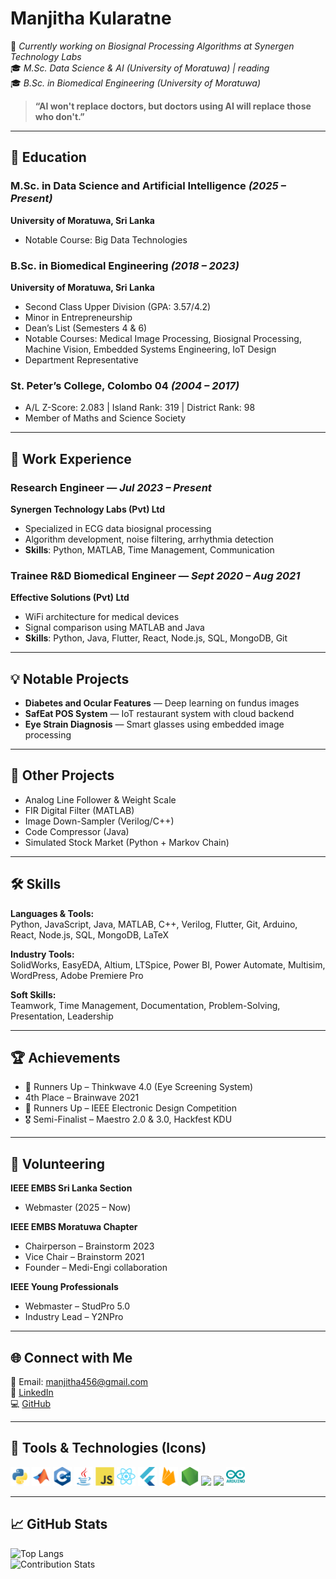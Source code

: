 # Manjitha Kularatne

🚀 *Currently working on Biosignal Processing Algorithms at Synergen Technology Labs*  
🎓 *M.Sc. Data Science & AI (University of Moratuwa) | reading*  
🎓 *B.Sc. in Biomedical Engineering (University of Moratuwa)*

> **“AI won't replace doctors, but doctors using AI will replace those who don't.”**

---

## 📘 Education

### M.Sc. in Data Science and Artificial Intelligence *(2025 – Present)*  
**University of Moratuwa, Sri Lanka**  
- Notable Course: Big Data Technologies

### B.Sc. in Biomedical Engineering *(2018 – 2023)*  
**University of Moratuwa, Sri Lanka**  
- Second Class Upper Division (GPA: 3.57/4.2)  
- Minor in Entrepreneurship  
- Dean’s List (Semesters 4 & 6)  
- Notable Courses: Medical Image Processing, Biosignal Processing, Machine Vision, Embedded Systems Engineering, IoT Design  
- Department Representative

### St. Peter’s College, Colombo 04 *(2004 – 2017)*  
- A/L Z-Score: 2.083 | Island Rank: 319 | District Rank: 98  
- Member of Maths and Science Society

---

## 💼 Work Experience

### Research Engineer — *Jul 2023 – Present*  
**Synergen Technology Labs (Pvt) Ltd**  
- Specialized in ECG data biosignal processing  
- Algorithm development, noise filtering, arrhythmia detection  
- **Skills**: Python, MATLAB, Time Management, Communication

### Trainee R&D Biomedical Engineer — *Sept 2020 – Aug 2021*  
**Effective Solutions (Pvt) Ltd**  
- WiFi architecture for medical devices  
- Signal comparison using MATLAB and Java  
- **Skills**: Python, Java, Flutter, React, Node.js, SQL, MongoDB, Git

---

## 💡 Notable Projects

- **Diabetes and Ocular Features** — Deep learning on fundus images  
- **SafEat POS System** — IoT restaurant system with cloud backend  
- **Eye Strain Diagnosis** — Smart glasses using embedded image processing

---

## 🔧 Other Projects

- Analog Line Follower & Weight Scale  
- FIR Digital Filter (MATLAB)  
- Image Down-Sampler (Verilog/C++)  
- Code Compressor (Java)  
- Simulated Stock Market (Python + Markov Chain)

---

## 🛠️ Skills

**Languages & Tools:**  
Python, JavaScript, Java, MATLAB, C++, Verilog, Flutter, Git, Arduino, React, Node.js, SQL, MongoDB, LaTeX

**Industry Tools:**  
SolidWorks, EasyEDA, Altium, LTSpice, Power BI, Power Automate, Multisim, WordPress, Adobe Premiere Pro

**Soft Skills:**  
Teamwork, Time Management, Documentation, Problem-Solving, Presentation, Leadership

---

## 🏆 Achievements

- 🥈 Runners Up – Thinkwave 4.0 (Eye Screening System)  
- 4th Place – Brainwave 2021  
- 🥈 Runners Up – IEEE Electronic Design Competition  
- 🎖 Semi-Finalist – Maestro 2.0 & 3.0, Hackfest KDU

---

## 🤝 Volunteering

**IEEE EMBS Sri Lanka Section**  
- Webmaster (2025 – Now)

**IEEE EMBS Moratuwa Chapter**  
- Chairperson – Brainstorm 2023  
- Vice Chair – Brainstorm 2021  
- Founder – Medi-Engi collaboration

**IEEE Young Professionals**  
- Webmaster – StudPro 5.0  
- Industry Lead – Y2NPro

---

## 🌐 Connect with Me

📧 Email: [manjitha456@gmail.com](mailto:manjitha456@gmail.com)  
🔗 [LinkedIn](https://linkedin.com/in/manjitha-kularatne)  
💻 [GitHub](https://github.com/manjithadulana98)

---

## 🧰 Tools & Technologies (Icons)

<p align="left">
  <img src="https://raw.githubusercontent.com/devicons/devicon/master/icons/python/python-original.svg" width="30"/>
  <img src="https://raw.githubusercontent.com/devicons/devicon/master/icons/matlab/matlab-original.svg" width="30"/>
  <img src="https://raw.githubusercontent.com/devicons/devicon/master/icons/cplusplus/cplusplus-original.svg" width="30"/>
  <img src="https://raw.githubusercontent.com/devicons/devicon/master/icons/java/java-original.svg" width="30"/>
  <img src="https://raw.githubusercontent.com/devicons/devicon/master/icons/javascript/javascript-original.svg" width="30"/>
  <img src="https://raw.githubusercontent.com/devicons/devicon/master/icons/react/react-original.svg" width="30"/>
  <img src="https://raw.githubusercontent.com/devicons/devicon/master/icons/flutter/flutter-original.svg" width="30"/>
  <img src="https://raw.githubusercontent.com/devicons/devicon/master/icons/firebase/firebase-plain.svg" width="30"/>
  <img src="https://raw.githubusercontent.com/devicons/devicon/master/icons/nodejs/nodejs-original.svg" width="30"/>
  <img src="https://upload.wikimedia.org/wikipedia/commons/a/a5/Neo4j-logo2024color.png" width="60"/>
  <img src="https://upload.wikimedia.org/wikipedia/commons/f/f3/Apache_Spark_logo.svg" width="60"/>
  <img src="https://raw.githubusercontent.com/devicons/devicon/master/icons/arduino/arduino-original-wordmark.svg" width="30"/>
</p>

---


## 📈 GitHub Stats

![Top Langs](https://github-readme-stats.vercel.app/api/top-langs/?username=manjithadulana98&layout=compact)  
![Contribution Stats](https://github-contribution-stats.vercel.app/api/?username=manjithadulana98)
